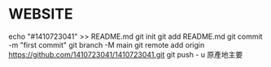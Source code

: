 # WEBSITE
 echo "#1410723041" >> README.md 
git init 
git add README.md 
git commit -m "first commit" 
git branch -M main 
git remote add origin https://github.com/1410723041/1410723041.git
 git push - u 原產地主要
 